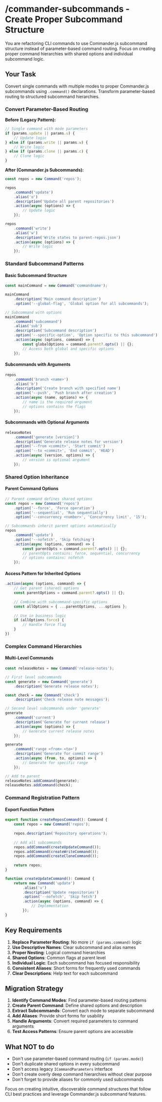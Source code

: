 # /commander-subcommands - Create Proper Subcommand Structure

You are refactoring CLI commands to use Commander.js subcommand structure instead of parameter-based command routing. Focus on creating proper command hierarchies with shared options and individual subcommand logic.

## Your Task

Convert single commands with multiple modes to proper Commander.js subcommands using `.command()` declarations. Transform parameter-based routing to structured subcommand hierarchies.

### Convert Parameter-Based Routing
**Before (Legacy Pattern):**
```typescript
// Single command with mode parameters
if (params.update || params.u) {
    // Update logic
} else if (params.write || params.w) {
    // Write logic  
} else if (params.clone || params.c) {
    // Clone logic
}
```

**After (Commander.js Subcommands):**
```typescript
const repos = new Command('repos');

repos
    .command('update')
    .alias('u')
    .description('Update all parent repositories')
    .action(async (options) => {
        // Update logic
    });

repos
    .command('write')
    .alias('w') 
    .description('Write states to parent-repos.json')
    .action(async (options) => {
        // Write logic
    });
```

### Standard Subcommand Patterns

#### Basic Subcommand Structure
```typescript
const mainCommand = new Command('commandname');

mainCommand
    .description('Main command description')
    .option('--global-flag', 'Global option for all subcommands');

// Subcommand with options
mainCommand
    .command('subcommand')
    .alias('sub')
    .description('Subcommand description')
    .option('--specific-option', 'Option specific to this subcommand')
    .action(async (options, command) => {
        const globalOptions = command.parent?.opts() || {};
        // Access both global and specific options
    });
```

#### Subcommands with Arguments
```typescript
repos
    .command('branch <name>')
    .alias('b')
    .description('Create branch with specified name')
    .option('--push', 'Push branch after creation')
    .action(async (name, options) => {
        // name is the required argument
        // options contains the flags
    });
```

#### Subcommands with Optional Arguments  
```typescript
releaseNotes
    .command('generate [version]')
    .description('Generate release notes for version')
    .option('--from <commit>', 'Start commit')
    .option('--to <commit>', 'End commit', 'HEAD')
    .action(async (version, options) => {
        // version is optional argument
    });
```

### Shared Option Inheritance

#### Parent Command Options
```typescript
// Parent command defines shared options
const repos = new Command('repos')
    .option('--force', 'Force operation')
    .option('--sequential', 'Run sequentially')
    .option('--concurrency <number>', 'Concurrency limit', '15');

// Subcommands inherit parent options automatically
repos
    .command('update')
    .option('--nofetch', 'Skip fetching')
    .action(async (options, command) => {
        const parentOpts = command.parent?.opts() || {};
        // parentOpts contains: force, sequential, concurrency
        // options contains: nofetch
    });
```

#### Access Pattern for Inherited Options
```typescript
.action(async (options, command) => {
    // Get parent (shared) options
    const parentOptions = command.parent?.opts() || {};
    
    // Combine with subcommand-specific options
    const allOptions = { ...parentOptions, ...options };
    
    // Use in business logic
    if (allOptions.force) {
        // Handle force flag
    }
})
```

### Complex Command Hierarchies

#### Multi-Level Commands
```typescript
const releaseNotes = new Command('release-notes');

// First level subcommands
const generate = new Command('generate')
    .description('Generate release notes');

const check = new Command('check')
    .description('Check release note messages');

// Second level subcommands under 'generate'
generate
    .command('current')
    .description('Generate for current release')
    .action(async (options) => {
        // Generate current release notes
    });

generate
    .command('range <from> <to>')
    .description('Generate for commit range')
    .action(async (from, to, options) => {
        // Generate for specific range
    });

// Add to parent
releaseNotes.addCommand(generate);
releaseNotes.addCommand(check);
```

### Command Registration Pattern

#### Export Function Pattern
```typescript
export function createReposCommand(): Command {
    const repos = new Command('repos');
    
    repos.description('Repository operations');
    
    // Add all subcommands
    repos.addCommand(createUpdateCommand());
    repos.addCommand(createWriteCommand());
    repos.addCommand(createCloneCommand());
    
    return repos;
}

function createUpdateCommand(): Command {
    return new Command('update')
        .alias('u')
        .description('Update repositories')
        .option('--nofetch', 'Skip fetch')
        .action(async (options, command) => {
            // Implementation
        });
}
```

## Key Requirements

1. **Replace Parameter Routing**: No more `if (params.command)` logic
2. **Use Descriptive Names**: Clear subcommand and alias names  
3. **Proper Nesting**: Logical command hierarchies
4. **Shared Options**: Common flags at parent level
5. **Individual Logic**: Each subcommand has focused responsibility
6. **Consistent Aliases**: Short forms for frequently used commands
7. **Clear Descriptions**: Help text for each subcommand

## Migration Strategy

1. **Identify Command Modes**: Find parameter-based routing patterns
2. **Create Parent Command**: Define shared options and description
3. **Extract Subcommands**: Convert each mode to separate subcommand
4. **Add Aliases**: Provide short forms for usability
5. **Handle Arguments**: Convert required parameters to command arguments
6. **Test Access Patterns**: Ensure parent options are accessible

## What NOT to do

- Don't use parameter-based command routing (`if (params.mode)`)
- Don't duplicate shared options in every subcommand
- Don't access legacy `ICommandParameters` interface
- Don't create overly deep command hierarchies without clear purpose
- Don't forget to provide aliases for commonly used subcommands

Focus on creating intuitive, discoverable command structures that follow CLI best practices and leverage Commander.js subcommand features.